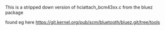This is a stripped down version of hciattach_bcm43xx.c from the bluez package

found eg here https://git.kernel.org/pub/scm/bluetooth/bluez.git/tree/tools